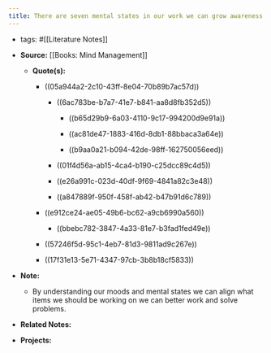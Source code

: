 ```yaml
---
title: There are seven mental states in our work we can grow awareness of to create an effective workflow.
---
```


- tags: #[[Literature Notes]]

- **Source:** [[Books: Mind Management]]
	 - **Quote(s):**
		 - ((05a944a2-2c10-43ff-8e04-70b89b7ac57d))
			 - ((6ac783be-b7a7-41e7-b841-aa8d8fb352d5))
				 - ((b65d29b9-6a03-4110-9c17-994200d9e91a))

				 - ((ac81de47-1883-416d-8db1-88bbaca3a64e))

				 - ((b9aa0a21-b094-42de-98ff-162750056eed))

			 - ((01f4d56a-ab15-4ca4-b190-c25dcc89c4d5))

			 - ((e26a991c-023d-40df-9f69-4841a82c3e48))

			 - ((a847889f-950f-458f-ab42-b47b91d6c789))

		 - ((e912ce24-ae05-49b6-bc62-a9cb6990a560))
			 - ((bbebc782-3847-4a33-81e7-b3fad1fed49e))

		 - ((57246f5d-95c1-4eb7-81d3-9811ad9c267e))

		 - ((17f31e13-5e71-4347-97cb-3b8b18cf5833))

- **Note:** 
	 - By understanding our moods and mental states we can align what items we should be working on we can better work and solve problems.

- **Related Notes:**

- **Projects:**
